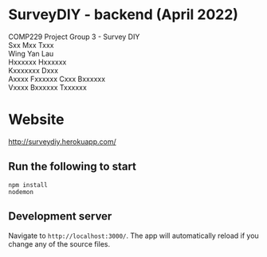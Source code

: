 # SurveyDIY - backend (April 2022)
COMP229 Project Group 3 - Survey DIY  
Sxx Mxx Txxx  
Wing Yan Lau  
Hxxxxxx Hxxxxxx  
Kxxxxxxx Dxxx  
Axxxx Fxxxxxx Cxxx Bxxxxxx  
Vxxxx Bxxxxxx Txxxxxx  

# Website
http://surveydiy.herokuapp.com/

## Run the following to start
```
npm install
nodemon
```
## Development server

Navigate to `http://localhost:3000/`. The app will automatically reload if you change any of the source files.
